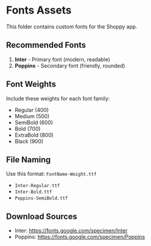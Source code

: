 # Fonts Assets

This folder contains custom fonts for the Shoppy app.

## Recommended Fonts

1. **Inter** - Primary font (modern, readable)
2. **Poppins** - Secondary font (friendly, rounded)

## Font Weights

Include these weights for each font family:
- Regular (400)
- Medium (500)
- SemiBold (600)
- Bold (700)
- ExtraBold (800)
- Black (900)

## File Naming

Use this format: `FontName-Weight.ttf`
- `Inter-Regular.ttf`
- `Inter-Bold.ttf`
- `Poppins-SemiBold.ttf`

## Download Sources

- Inter: https://fonts.google.com/specimen/Inter
- Poppins: https://fonts.google.com/specimen/Poppins 